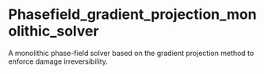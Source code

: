 # Phasefield_gradient_projection_monolithic_solver
A monolithic phase-field solver based on the gradient projection method to enforce damage irreversibility. 
